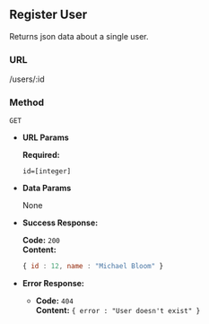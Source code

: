 ## **Register User**

Returns json data about a single user.

### **URL**

  /users/:id

### **Method**

  `GET`

- **URL Params**

  **Required:**

  `id=[integer]`

- **Data Params**

  None

- **Success Response:**

  **Code:** `200` <br />
    **Content:** <br />
    ```js
    { id : 12, name : "Michael Bloom" }
    ```

- **Error Response:**

  - **Code:** `404` <br />
    **Content:** `{ error : "User doesn't exist" }`
